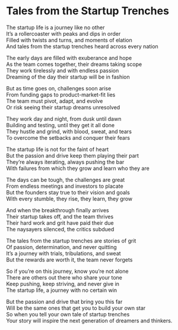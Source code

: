 # Tales from the Startup Trenches

The startup life is a journey like no other  
It’s a rollercoaster with peaks and dips in order  
Filled with twists and turns, and moments of elation  
And tales from the startup trenches heard across every nation  

The early days are filled with exuberance and hope  
As the team comes together, their dreams taking scope  
They work tirelessly and with endless passion  
Dreaming of the day their startup will be in fashion  

But as time goes on, challenges soon arise  
From funding gaps to product-market-fit lies  
The team must pivot, adapt, and evolve  
Or risk seeing their startup dreams unresolved  

They work day and night, from dusk until dawn  
Building and testing, until they get it all done  
They hustle and grind, with blood, sweat, and tears  
To overcome the setbacks and conquer their fears  

The startup life is not for the faint of heart  
But the passion and drive keep them playing their part  
They’re always iterating, always pushing the bar  
With failures from which they grow and learn who they are  

The days can be tough, the challenges are great  
From endless meetings and investors to placate  
But the founders stay true to their vision and goals  
With every stumble, they rise, they learn, they grow  

And when the breakthrough finally arrives  
Their startup takes off, and the team thrives  
Their hard work and grit have paid their due  
The naysayers silenced, the critics subdued  

The tales from the startup trenches are stories of grit  
Of passion, determination, and never quitting  
It’s a journey with trials, tribulations, and sweat  
But the rewards are worth it, the team never forgets  

So if you’re on this journey, know you’re not alone  
There are others out there who share your tone  
Keep pushing, keep striving, and never give in  
The startup life, a journey with no certain win  

But the passion and drive that bring you this far  
Will be the same ones that get you to build your own star  
So when you tell your own tale of startup trenches  
Your story will inspire the next generation of dreamers and thinkers.